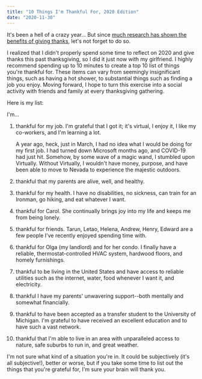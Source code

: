 ```yaml
---
title: "10 Things I'm Thankful For, 2020 Edition"
date: "2020-11-30"
---
```


It's been a hell of a crazy year... But since [much research has shown the benefits of giving thanks](https://www.health.harvard.edu/healthbeat/giving-thanks-can-make-you-happier#:~:text=In%20positive%20psychology%20research%2C%20gratitude,express%20gratitude%20in%20multiple%20ways.), let's not forget to do so.

I realized that I didn't properly spend some time to reflect on 2020 and give thanks this past thanksgiving, so I did it just now with my girlfriend. I highly recommend spending up to 10 minutes to create a top 10 list of things you're thankful for. These items can vary from seemingly insignificant things, such as having a hot shower, to substantial things such as finding a job you enjoy. Moving forward, I hope to turn this exercise into a social activity with friends and family at every thanksgiving gathering.

Here is my list:

I'm...
1. thankful for my job. I'm grateful that I got it; it's virtual, I enjoy it, I like my co-workers, and I'm learning a lot.

	A year ago, heck, just in March, I had no idea what I would be doing for my first job. I had turned down Microsoft months ago, and COVID-19 had just hit. Somehow, by some wave of a magic wand, I stumbled upon Virtually. Without Virtually, I wouldn't have money, purpose, and have been able to move to Nevada to experience the majestic outdoors.

2. thankful that my parents are alive, well, and healthy.

3. thankful for my health. I have no disabilities, no sickness, can train for an Ironman, go hiking, and eat whatever I want.

4. thankful for Carol. She continually brings joy into my life and keeps me from being lonely.

5. thankful for friends. Tarun, Letao, Helena, Andrew, Henry, Edward are a few people I've recently enjoyed spending time with.

6. thankful for Olga (my landlord) and for her condo. I finally have a reliable, thermostat-controlled HVAC system, hardwood floors, and homely furnishings.

7. thankful to be living in the United States and have access to reliable utilities such as the internet, water, food whenever I want it, and electricity.

8. thankful I have my parents' unwavering support--both mentally and somewhat financially.

9. thankful to have been accepted as a transfer student to the University of Michigan. I'm grateful to have received an excellent education and to have such a vast network.

10. thankful that I'm able to live in an area with unparalleled access to nature, safe suburbs to run in, and great weather.

I'm not sure what kind of a situation you're in. It could be subjectively (it's all subjective!), better or worse, but if you take some time to list out the things that you're grateful for, I'm sure your brain will thank you.